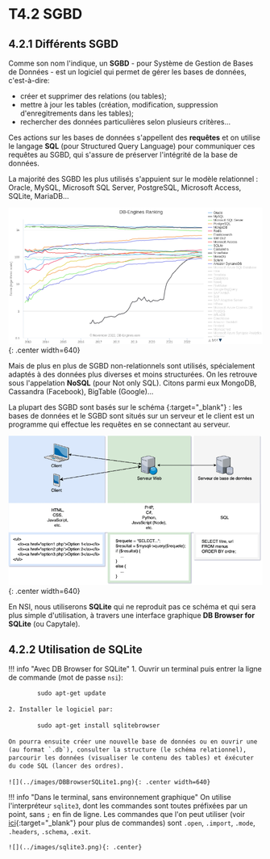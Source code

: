 # T4.2 SGBD

## 4.2.1 Différents SGBD

Comme son nom l'indique, un **SGBD** - pour Système de Gestion de Bases de Données - est un logiciel qui permet de gérer les bases de données, c'est-à-dire:

- créer et supprimer des relations (ou tables);
- mettre à jour les tables (création, modification, suppression d'enregitrements dans les tables);
- rechercher des données particulières selon plusieurs critères...

Ces actions sur les  bases de données s'appellent des **requêtes** et on utilise le langage **SQL** (pour Structured Query Language) pour communiquer ces requêtes au SGBD, qui s'assure de préserver l'intégrité de la base de données.

La majorité des SGBD les plus utilisés s'appuient sur le modèle relationnel : Oracle, MySQL, Microsoft SQL Server, PostgreSQL, Microsoft Access, SQLite, MariaDB...

![](../images/db-ranking.png){: .center width=640} 

Mais de plus en plus de SGBD non-relationnels sont utilisés, spécialement adaptés à des données plus diverses et moins structurées. On les retrouve sous l'appelation **NoSQL** (pour Not only SQL). Citons parmi eux MongoDB, Cassandra (Facebook), BigTable (Google)...

La plupart des SGBD sont basés sur le schéma [](client-serveur){:target="_blank"} : les bases de données et le SGBD sont situés sur un serveur et le client est un programme qui effectue les requêtes en se connectant au serveur.

![](../images/Web-InteractionClientServeurBD.png){: .center width=640} 

En NSI, nous utiliserons **SQLite** qui ne reproduit pas ce schéma et qui sera plus simple d'utilisation, à travers une interface graphique **DB Browser for SQLite** (ou Capytale).


## 4.2.2 Utilisation de SQLite

!!! info "Avec DB Browser for SQLite"
    1. Ouvrir un terminal puis entrer la ligne de commande (mot de passe `nsi`):

            sudo apt-get update
    
    2. Installer le logiciel par:

            sudo apt-get install sqlitebrowser

    On pourra ensuite créer une nouvelle base de données ou en ouvrir une (au format `.db`), consulter la structure (le schéma relationnel), parcourir les données (visualiser le contenu des tables) et éxécuter du code SQL (lancer des ordres).

    ![](../images/DBBrowserSQLite1.png){: .center width=640} 
    
!!! info "Dans le terminal, sans environnement graphique"
    On utilise l'interpréteur `sqlite3`, dont les commandes sont toutes préfixées par un point, sans `;` en fin de ligne. Les commandes que l'on peut utiliser (voir [ici](https://www.sqlite.org/cli.html){:target="_blank"} pour plus de commandes) sont `.open`, `.import`, `.mode`, `.headers`, `.schema`, `.exit`.

    ![](../images/sqlite3.png){: .center} 

